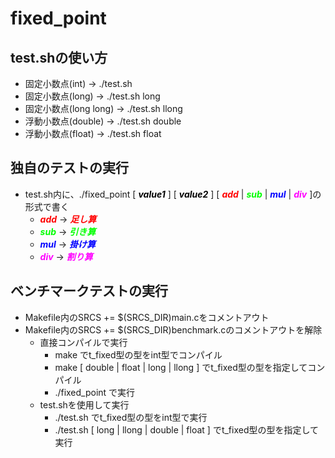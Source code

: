 # fixed_point

## test.shの使い方
* 固定小数点(int)       -> \./test.sh
* 固定小数点(long)      -> \./test.sh long
* 固定小数点(long long) -> \./test.sh llong
* 浮動小数点(double)    -> \./test.sh double
* 浮動小数点(float)     -> \./test.sh float

## 独自のテストの実行
* test.sh内に、./fixed_point [ <font color="#000000">***value1***</font> ] [ <font color="#000000">***value2***</font> ] [ <font color="#FF0000">***add***</font> | <font color="#00FF00">***sub***</font> | <font color="#0000FF">***mul***</font> | <font color="#FF00FF">***div***</font> ]の形式で書く
    * <font color="#FF0000">***add***</font> -> <font color="#FF0000">***足し算***</font>
    * <font color="#00FF00">***sub***</font> -> <font color="#00FF00">***引き算***</font>
    * <font color="#0000FF">***mul***</font> -> <font color="#0000FF">***掛け算***</font>
    * <font color="#FF00FF">***div***</font> -> <font color="#FF00FF">***割り算***</font>

## ベンチマークテストの実行
* Makefile内のSRCS += $(SRCS_DIR)main.cをコメントアウト
* Makefile内のSRCS += $(SRCS_DIR)benchmark.cのコメントアウトを解除
    * 直接コンパイルで実行
        * make でt_fixed型の型をint型でコンパイル
        * make [ double | float | long | llong ] でt_fixed型の型を指定してコンパイル
        * ./fixed_point で実行
    * test.shを使用して実行
        * \./test.sh でt_fixed型の型をint型で実行
        * \./test.sh [ long | llong | double | float ] でt_fixed型の型を指定して実行
